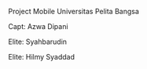 Project Mobile Universitas Pelita Bangsa

Capt: Azwa Dipani

Elite: Syahbarudin

Elite: Hilmy Syaddad 
